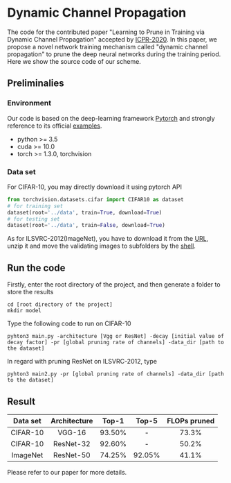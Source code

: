 # Dynamic Channel Propagation
The code for the contributed paper "Learning to Prune in Training via Dynamic Channel Propagation" accepted by [ICPR-2020](https://www.micc.unifi.it/icpr2020/). In this paper, we propose a novel network training mechanism called "dynamic channel propagation" to prune the deep neural networks during the training period. Here we show the source code of our scheme.
## Preliminalies
### Environment
Our code is based on the deep-learning framework [Pytorch](https://pytorch.org/) and strongly reference to its official [examples](https://github.com/pytorch/examples). 
* python >= 3.5
* cuda >= 10.0
* torch >= 1.3.0, torchvision
### Data set
For CIFAR-10, you may directly download it using pytorch API
```python
from torchvision.datasets.cifar import CIFAR10 as dataset
# for training set
dataset(root='../data', train=True, download=True)
# for testing set
dataset(root='../data', train=False, download=True)
```
As for ILSVRC-2012(ImageNet), you have to download it from the [URL](http://image-net.org/challenges/LSVRC/2012/index), unzip it and move the validating images to subfolders by the [shell](https://raw.githubusercontent.com/soumith/imagenetloader.torch/master/valprep.sh).

## Run the code
Firstly, enter the root directory of the project, and then generate a folder to store the results
```
cd [root directory of the project]
mkdir model
```
Type the following code to run on CIFAR-10
```
pyhton3 main.py -architecture [Vgg or ResNet] -decay [initial value of decay factor] -pr [global pruning rate of channels] -data_dir [path to the dataset]
```
In regard with pruning ResNet on ILSVRC-2012, type
```
pyhton3 main2.py -pr [global pruning rate of channels] -data_dir [path to the dataset]
```
## Result
|Data set| Architecture|Top-1|Top-5|FLOPs pruned|
|:-:|:-:|:-:|:-:|:-:|
|CIFAR-10|VGG-16|93.50%|-|73.3%|
|CIFAR-10|ResNet-32|92.60%|-|50.2%|
|ImageNet|ResNet-50|74.25%|92.05%|41.1%|

Please refer to our paper for more details.




